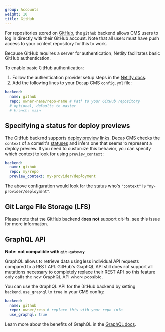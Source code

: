 ```yaml
---
group: Accounts
weight: 10
title: GitHub
---
```

For repositories stored on [GitHub](https://github.com), the `github` backend allows CMS users to log in directly with their GitHub account. Note that all users must have push access to your content repository for this to work.

Because GitHub [requires a server](https://github.com/decaporg/decap-cms/issues/663#issuecomment-335023723) for authentication, Netlify facilitates basic GitHub authentication.

To enable basic GitHub authentication:

1. Follow the authentication provider setup steps in the [Netlify docs](https://www.netlify.com/docs/authentication-providers/#using-an-authentication-provider).
2. Add the following lines to your Decap CMS `config.yml` file:

```yaml
backend:
  name: github
  repo: owner-name/repo-name # Path to your GitHub repository
  # optional, defaults to master
  # branch: main
```

## Specifying a status for deploy previews

The GitHub backend supports [deploy preview links](../deploy-preview-links). Decap CMS checks the
`context` of a commit's [statuses](https://help.github.com/articles/about-status-checks/) and infers
one that seems to represent a deploy preview. If you need to customize this behavior, you can
specify which context to look for using `preview_context`:

```yaml
backend:
  name: github
  repo: my/repo
  preview_context: my-provider/deployment
```

The above configuration would look for the status who's `"context"` is `"my-provider/deployment"`.

## Git Large File Storage (LFS)

Please note that the GitHub backend **does not** support [git-lfs](https://git-lfs.github.com/), see [this issue](https://github.com/decaporg/decap-cms/issues/1206) for more information.


## GraphQL API

**Note: not compatible with `git-gateway`**

GraphQL allows to retrieve data using less individual API requests compared to a REST API. GitHub's GraphQL API still does not support all mutations necessary to completely replace their REST API, so this feature only calls the new GraphQL API where possible.

You can use the GraphQL API for the GitHub backend by setting `backend.use_graphql` to `true` in your CMS config:

```yml
backend:
  name: github
  repo: owner/repo # replace this with your repo info
  use_graphql: true
```

Learn more about the benefits of GraphQL in the [GraphQL docs](https://graphql.org).
